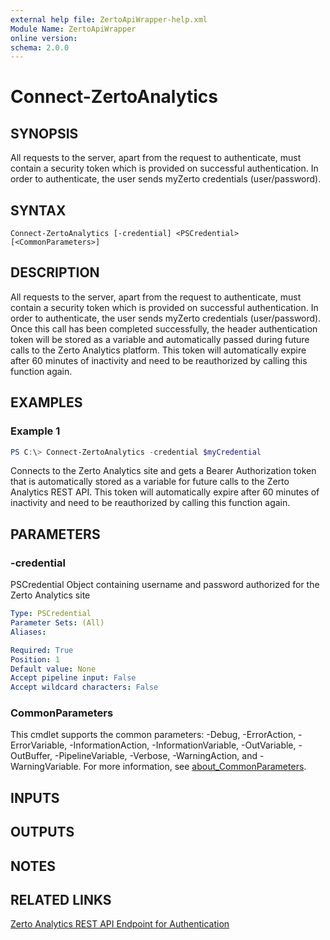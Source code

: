 ```yaml
---
external help file: ZertoApiWrapper-help.xml
Module Name: ZertoApiWrapper
online version:
schema: 2.0.0
---
```


# Connect-ZertoAnalytics

## SYNOPSIS
All requests to the server, apart from the request to authenticate, must contain a security token which is provided on successful authentication.
In order to authenticate, the user sends myZerto credentials (user/password).

## SYNTAX

```
Connect-ZertoAnalytics [-credential] <PSCredential> [<CommonParameters>]
```

## DESCRIPTION
All requests to the server, apart from the request to authenticate, must contain a security token which is provided on successful authentication.
In order to authenticate, the user sends myZerto credentials (user/password). Once this call has been completed successfully, the header authentication token will be stored as a variable and automatically passed during future calls to the Zerto Analytics platform. This token will automatically expire after 60 minutes of inactivity and need to be reauthorized by calling this function again.

## EXAMPLES

### Example 1
```powershell
PS C:\> Connect-ZertoAnalytics -credential $myCredential
```

Connects to the Zerto Analytics site and gets a Bearer Authorization token that is automatically stored as a variable for future calls to the Zerto Analytics REST API. This token will automatically expire after 60 minutes of inactivity and need to be reauthorized by calling this function again.

## PARAMETERS

### -credential
PSCredential Object containing username and password authorized for the Zerto Analytics site

```yaml
Type: PSCredential
Parameter Sets: (All)
Aliases:

Required: True
Position: 1
Default value: None
Accept pipeline input: False
Accept wildcard characters: False
```

### CommonParameters
This cmdlet supports the common parameters: -Debug, -ErrorAction, -ErrorVariable, -InformationAction, -InformationVariable, -OutVariable, -OutBuffer, -PipelineVariable, -Verbose, -WarningAction, and -WarningVariable. For more information, see [about_CommonParameters](http://go.microsoft.com/fwlink/?LinkID=113216).

## INPUTS

## OUTPUTS

## NOTES

## RELATED LINKS

[Zerto Analytics REST API Endpoint for Authentication](https://docs.api.zerto.com/#/Authentication/post_v2_auth_token)
